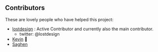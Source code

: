 ## Contributors
These are lovely people who have helped this project:

- [lostdesign](https://github.com/lostdesign) : Active Contributor and currently also the main contributor.
  * twitter: @lostdesign
- [Kevin](https://github.com/S3B4S) :dog:
- [Saghen](https://github.com/Saghen)
